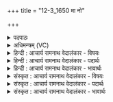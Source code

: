 +++
title = "12-3_1650 मा नो"

+++
<details><summary>पदपाठः</summary>

मा꣢। नः꣣। अग्ने। महाधने꣢। म꣣हा। धने꣢। प꣡रा꣢꣯। व꣣र्क्। भारभृ꣢त्। भा꣣र। भृ꣢त्। य꣣था। संव꣡र्ग꣢म्। स꣣म्। व꣡र्ग꣢꣯म्। सम्। र꣣यि꣢म्। ज꣢य। १६५०।
</details>

<details><summary>अधिमन्त्रम् (VC)</summary>

- अग्निः
- विरूप आङ्गिरसः
- गायत्री
- षड्जः
</details>

<details><summary>हिन्दी : आचार्य रामनाथ वेदालंकार - विषयः</summary>

अगले मन्त्र में फिर उन्हीं से प्रार्थना है।
</details>

<details><summary>हिन्दी : आचार्य रामनाथ वेदालंकार - पदार्थः</summary>

पदार्थान्वय -  हे(अग्ने)अग्रनायक परमात्मन्,राजन् वा योगिराज! (महाधने)जीवन-सङ्ग्राम में आप(नः)हमें(मा परावर्ग्)बीच में ही मत छोड़ दीजिए, (भारभृत् यथा)जैसे जिसने रक्षा का भार लिया हुआ है,वह रक्षणीय को बीच में ही नहीं छोड़ देता,अथवा जैसे बोझ को दूसरे स्थान पर पहुँचाने के लिए नियुक्त किया हुआ मनुष्य भार को बीच में ही नहीं छोड़ देता। साथ ही आप(संवर्गम्)जिससे पाप-ताप आदि कटते हैं,ऐसे(रयिम्)आध्यात्मिक धन को,अथवा(संवर्गम्)जिससे दीन जनों के दुःख कटते हैं,ऐसे(रयिम्)भौतिक धन को(संजय)प्राप्त कराइये ॥३॥
</details>

<details><summary>हिन्दी : आचार्य रामनाथ वेदालंकार - भावार्थः</summary>

भावार्थ -  जो परमात्मा वा योगिराज की शरण में जाते हैं,उन्हें वह बीच में ही न छोड़कर देवासुरसङ्ग्राम में विजयी करता है। वैसे ही राजा को भी चाहिए कि प्रजाजनों द्वारा प्रारम्भ किये गये महान् कार्यों में उन्हें बीच में ही न छोड़कर धन आदि से उनकी सहायता करके उन्हें सफलता तक पहुँचाये ॥३॥
</details>

<details><summary>संस्कृत : आचार्य रामनाथ वेदालंकार - विषयः</summary>

अथ पुनरपि त एव प्रार्थ्यन्ते।
</details>

<details><summary>संस्कृत : आचार्य रामनाथ वेदालंकार - पदार्थः</summary>

पदार्थान्वय -  हे(अग्ने)अग्रनायक परमात्मन् राजन् योगिराड् वा! (महाधने)जीवनसंग्रामे।[महाधन इति संग्रामनामसु पठितम्। निघं० २।१७।]त्वम्(नः)अस्मान्(मा परावर्ग्)मध्य एव मा परित्याक्षीः।[वृजी वर्जने रुधादिः,लोडर्थे लुङि परावर्जीः इति प्राप्ते छान्दसं रूपम्।] (भारभृत् यथा)यथा गृहीतरक्षाभारो जनः रक्ष्यं मध्ये न परित्यजति,यद्वा यथा भारस्य स्थानान्तरप्रापणाय नियुक्तो जनो भारं मध्ये न परित्यजति। किञ्च,त्वम्(संवर्गम्)संवृज्यन्ते पापतापादयो येन तादृशम्(रयिम्)अध्यात्मं धनम् यद्वा(संवर्गम्)संवृज्यन्ते दीनजनानां दुःखानि येन तादृशम्(रयिम्)भौतिकं धनम्(संजय)संप्रापय ॥३॥
</details>

<details><summary>संस्कृत : आचार्य रामनाथ वेदालंकार - भावार्थः</summary>

भावार्थ -  ये परमात्मानं योगिराजं वा शरणं प्रपद्यन्ते तान् स मध्य एवाऽपरित्यज्य देवासुरसंग्रामे विजेतॄन् करोति। तथैव नृपतिरपि प्रजाजनान् प्रारब्धेषु महाकार्येषु मध्य एवाऽपरित्यज्य धनादिना तेषां साहाय्यं कृत्वा तान् सफलतां प्रापयेत् ॥३॥
</details>